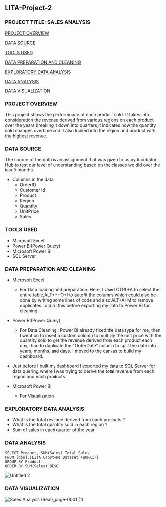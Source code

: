 ## LITA-Project-2

### PROJECT TITLE: SALES ANALYSIS

[PROJECT OVERVIEW](project-overview)

[DATA SOURCE](data-source)

[TOOLS USED](tools-used)

[DATA PREPARATION AND CLEANING](data-preparation-and-cleaning)

[EXPLORATORY DATA ANALYSIS](exploratory-data-analysis)

[DATA ANALYSIS](data-analysis)

[DATA VISUALIZATION](data-visualization)

### PROJECT OVERVIEW
This project shows the performnace of each product sold. It takes into consideration the revenue derived from various regions on each product over the years breaking it down into quarters,it indicates how the quantity sold changes overtime and it also looked into the region and product with the highest revenue. 

### DATA SOURCE
The source of the data is an assignment that was given to us by Incubator Hub to test our level of understanding based on the classes we did over the last 3 months.
- Columns in the data
    * OrderID
    * Customer Id
    * Product
    * Region
    * Quantity
    * UnitPrice
    * Sales

### TOOLS USED
- Microsoft Excel
- Power BI(Power Query)
- Microsoft Power BI
- SQL Server

### DATA PREPARATION AND CLEANING
- Microsoft Excel
    * For Data loading and preparation: Here, I Used CTRL+A to select the entire table,ALT+H+O+I to autofit the columns which could also be done by writing some lines of code and also ALT+A+M to remove duplicates.I did all this before exporting my data to Power BI for cleaning.

 - Power BI(Power Query)
     * For Data Cleaning : Power BI already fixed the data type for me, then I went on to insert a custom column to multiply the unit price with the quantity sold to get the revenue derived from each product each day,I had to duplicate the "OrderDate" column to split the date into years, months, and days.
       I moved to the canvas to build my dashboard.
       
- Just before I built my dashboard I exported my data to SQL Server for data quering,where I was trying to derive the total revenue from each region and each products
         
- Microsoft Power BI
     * For Visualization
 
### EXPLORATORY DATA ANALYSIS
- What is the total revenue derived from each products ?
- What is the total quantity sold in each region ?
- Sum of sales in each quarter of the year

### DATA ANALYSIS
```
SELECT Product, SUM(Sales) Total_Sales
FROM [dbo].[LITA Capstone Dataset (WORK1)]
GROUP BY Product
ORDER BY SUM(Sales) DESC
```
![Untitled 2](https://github.com/user-attachments/assets/169ee4bc-0a2d-458a-a392-08b40623463a)

### DATA VISUALIZATION 
![Sales Analysis (Real)_page-0001 (1)](https://github.com/user-attachments/assets/d9cc4551-7aa4-4dc8-b272-588fa35375c3)
